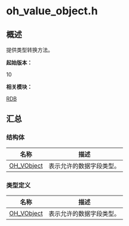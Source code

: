 # oh_value_object.h


## 概述

提供类型转换方法。

**起始版本：**

10

**相关模块：**

[RDB](_r_d_b.md)


## 汇总


### 结构体

| 名称 | 描述 |
| -------- | -------- |
| [OH_VObject](_o_h___v_object.md) | 表示允许的数据字段类型。 |


### 类型定义

| 名称 | 描述 |
| -------- | -------- |
| [OH_VObject](_r_d_b.md#oh_vobject) | 表示允许的数据字段类型。 |

